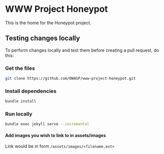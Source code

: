 # WWW Project Honeypot

This is the home for the Honeypot project.

## Testing changes locally

To perform changes locally and test them before creating a pull request, do this:

### Get the files

```bash
git clone https://github.com/OWASP/www-project-honeypot.git
```

### Install dependencies

```bash
bundle install
```

### Run locally

```bash
bundle exec jekyll serve --incremental
```

#### Add images you wish to link to in assets/images

Link would be in form `/assets/images/<filename.ext>`

